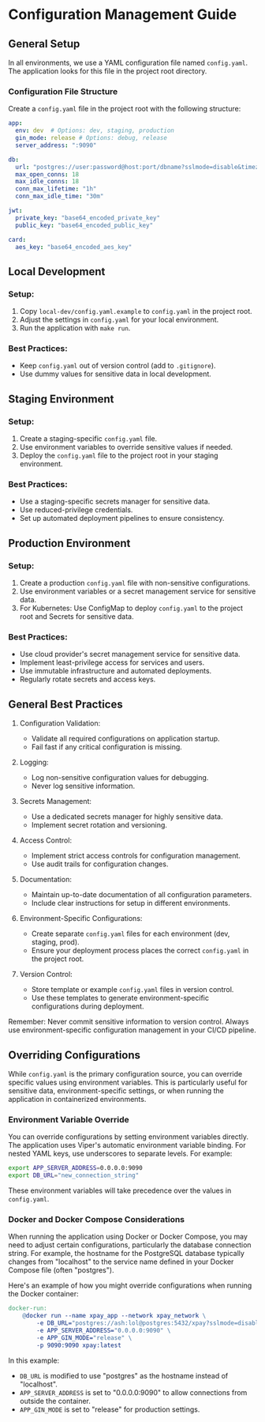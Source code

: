 # Configuration Management Guide

## General Setup

In all environments, we use a YAML configuration file named `config.yaml`. The application looks for this file in the project root directory.

### Configuration File Structure

Create a `config.yaml` file in the project root with the following structure:

```yaml
app:
  env: dev  # Options: dev, staging, production
  gin_mode: release # Options: debug, release
  server_address: ":9090"

db:
  url: "postgres://user:password@host:port/dbname?sslmode=disable&timezone=UTC"
  max_open_conns: 18
  max_idle_conns: 18
  conn_max_lifetime: "1h"
  conn_max_idle_time: "30m"

jwt:
  private_key: "base64_encoded_private_key"
  public_key: "base64_encoded_public_key"

card:
  aes_key: "base64_encoded_aes_key"
```

## Local Development

### Setup:
1. Copy `local-dev/config.yaml.example` to `config.yaml` in the project root.
2. Adjust the settings in `config.yaml` for your local environment.
3. Run the application with `make run`.

### Best Practices:
- Keep `config.yaml` out of version control (add to `.gitignore`).
- Use dummy values for sensitive data in local development.

## Staging Environment

### Setup:
1. Create a staging-specific `config.yaml` file.
2. Use environment variables to override sensitive values if needed.
3. Deploy the `config.yaml` file to the project root in your staging environment.

### Best Practices:
- Use a staging-specific secrets manager for sensitive data.
- Use reduced-privilege credentials.
- Set up automated deployment pipelines to ensure consistency.

## Production Environment

### Setup:
1. Create a production `config.yaml` file with non-sensitive configurations.
2. Use environment variables or a secret management service for sensitive data.
3. For Kubernetes: Use ConfigMap to deploy `config.yaml` to the project root and Secrets for sensitive data.

### Best Practices:
- Use cloud provider's secret management service for sensitive data.
- Implement least-privilege access for services and users.
- Use immutable infrastructure and automated deployments.
- Regularly rotate secrets and access keys.

## General Best Practices

1. Configuration Validation:
   - Validate all required configurations on application startup.
   - Fail fast if any critical configuration is missing.

2. Logging:
   - Log non-sensitive configuration values for debugging.
   - Never log sensitive information.

3. Secrets Management:
   - Use a dedicated secrets manager for highly sensitive data.
   - Implement secret rotation and versioning.

4. Access Control:
   - Implement strict access controls for configuration management.
   - Use audit trails for configuration changes.

5. Documentation:
   - Maintain up-to-date documentation of all configuration parameters.
   - Include clear instructions for setup in different environments.

6. Environment-Specific Configurations:
   - Create separate `config.yaml` files for each environment (dev, staging, prod).
   - Ensure your deployment process places the correct `config.yaml` in the project root.

7. Version Control:
   - Store template or example `config.yaml` files in version control.
   - Use these templates to generate environment-specific configurations during deployment.

Remember: Never commit sensitive information to version control. Always use environment-specific configuration management in your CI/CD pipeline.

## Overriding Configurations

While `config.yaml` is the primary configuration source, you can override specific values using environment variables. This is particularly useful for sensitive data, environment-specific settings, or when running the application in containerized environments.

### Environment Variable Override

You can override configurations by setting environment variables directly. The application uses Viper's automatic environment variable binding. For nested YAML keys, use underscores to separate levels. For example:

```sh
export APP_SERVER_ADDRESS=0.0.0.0:9090
export DB_URL="new_connection_string"
```

These environment variables will take precedence over the values in `config.yaml`.

### Docker and Docker Compose Considerations

When running the application using Docker or Docker Compose, you may need to adjust certain configurations, particularly the database connection string. For example, the hostname for the PostgreSQL database typically changes from "localhost" to the service name defined in your Docker Compose file (often "postgres").

Here's an example of how you might override configurations when running the Docker container:

```makefile
docker-run:
	@docker run --name xpay_app --network xpay_network \
		-e DB_URL="postgres://ash:lol@postgres:5432/xpay?sslmode=disable&timezone=UTC" \
		-e APP_SERVER_ADDRESS="0.0.0.0:9090" \
		-e APP_GIN_MODE="release" \
		-p 9090:9090 xpay:latest
```

In this example:
- `DB_URL` is modified to use "postgres" as the hostname instead of "localhost".
- `APP_SERVER_ADDRESS` is set to "0.0.0.0:9090" to allow connections from outside the container.
- `APP_GIN_MODE` is set to "release" for production settings.
